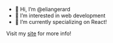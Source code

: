 - 👋 Hi, I’m @eliangerard
- 👀 I’m interested in web development
- 🌱 I’m currently specializing on React!

Visit my [site](https://eliangerard.tech/) for more info!
